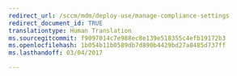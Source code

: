 ```yaml
---
redirect_url: /sccm/mdm/deploy-use/manage-compliance-settings
redirect_document_id: TRUE
translationtype: Human Translation
ms.sourcegitcommit: f9097014c7e988ec8e139e518355c4efb19172b3
ms.openlocfilehash: 1b054b11b0589db7d890b4429bd27a8485d737ff
ms.lasthandoff: 03/04/2017

---
```


